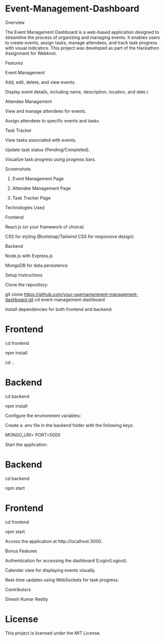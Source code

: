 # Event-Management-Dashboard

Overview

The Event Management Dashboard is a web-based application designed to streamline the process of organizing and managing events. It enables users to create events, assign tasks, manage attendees, and track task progress with visual indicators. This project was developed as part of the Hackathon Assignment for Webknot.

Features

Event Management

Add, edit, delete, and view events.

Display event details, including name, description, location, and date.\

Attendee Management

View and manage attendees for events.

Assign attendees to specific events and tasks.

Task Tracker

View tasks associated with events.

Update task status (Pending/Completed).

Visualize task progress using progress bars.

Screenshots

1. Event Management Page

2. Attendee Management Page

3. Task Tracker Page

Technologies Used

Frontend

React.js (or your framework of choice)

CSS for styling (Bootstrap/Tailwind CSS for responsive design)

Backend

Node.js with Express.js

MongoDB for data persistence

Setup Instructions

Clone the repository:

git clone https://github.com/your-username/event-management-dashboard.git
cd event-management-dashboard

Install dependencies for both frontend and backend:


# Frontend
cd frontend

npm install

cd ..

# Backend

cd backend

npm install

Configure the environment variables:

Create a .env file in the backend folder with the following keys:

MONGO_URI=<your-mongodb-connection-string>
PORT=5000

Start the application:

# Backend

cd backend

npm start

# Frontend

cd frontend

npm start

Access the application at http://localhost:3000.

Bonus Features

Authentication for accessing the dashboard (Login/Logout).

Calendar view for displaying events visually.

Real-time updates using WebSockets for task progress.

Contributors

Dinesh Kumar Reddy

# License

This project is licensed under the MIT License.
